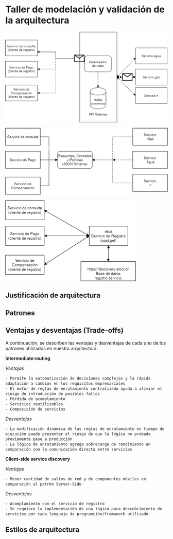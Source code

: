 # Taller de modelación y validación de la arquitectura

![Intermediaterouting](Intermediaterouting.png "Patron")

![JsonSchema](JsonSchema.png)

![Registro de servicios](RegistroServicios.png)

## Justificación de arquitectura

## Patrones

## Ventajas y desventajas (Trade-offs)

A continuación, se describen las ventajas y desventajas de cada uno de los patrones utilizados en nuestra arquitectura:

**Intermediate routing**

  *Ventajas*
    
    - Permite la automatización de decisiones complejas y la rápida adaptación a cambios en los requisitos empresariales 
    - El motor de reglas de enrutamiento centralizado ayuda a aliviar el riesgo de introducción de posibles fallos
    - Pérdida de acomplamiento
    - Servicios reutilizables
    - Composición de servicios
    
  *Desventajas*
  
    - La modificación dinámica de las reglas de enrutamiento en tiempo de ejecución puede presentar el riesgo de que la lógica no probada previamente pase a producción
    - La lógica de enrutamiento agrega sobrecarga de rendimiento en comparación con la comunicación directa entre servicios

**Client-side service discovery**

 *Ventajas*
 
    - Menor cantidad de saltos de red y de componentes móviles en comparación al patrón Server-Side
   
 *Desventajas*
 
    - Acomplamiento con el servicio de registro
    - Se requiere la implementación de una lógica para descubrimiento de servicios por cada lenguaje de programción/framweork utilizado 
   
## Estilos de arquitectura



